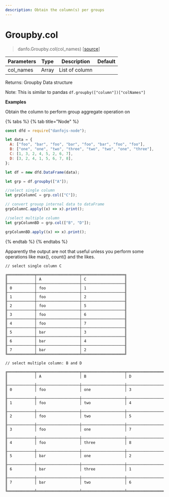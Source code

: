 ```yaml
---
description: Obtain the column(s) per groups
---
```


# Groupby.col

> danfo.Groupby.col(col_names) \[[source](https://github.com/javascriptdata/danfojs/blob/master/src/danfojs-base/aggregators/groupby.ts#L155)]

| Parameters | Type  | Description    | Default |
| ---------- | ----- | -------------- | ------- |
| col_names  | Array | List of column |         |

Returns: Groupby Data structure

Note: This is similar to pandas `df.groupby(["column"])["colNames"]`

**Examples**

Obtain the column to perform group aggregate operation on

{% tabs %}
{% tab title="Node" %}

```javascript
const dfd = require("danfojs-node");

let data = {
  A: ["foo", "bar", "foo", "bar", "foo", "bar", "foo", "foo"],
  B: ["one", "one", "two", "three", "two", "two", "one", "three"],
  C: [1, 3, 2, 4, 5, 2, 6, 7],
  D: [3, 2, 4, 1, 5, 6, 7, 8],
};

let df = new dfd.DataFrame(data);

let grp = df.groupby(["A"]);

//select single column
let grpColumnC = grp.col(["C"]);

// convert grouop internal data to dataFrame
grpColumnC.apply((x) => x).print();

//select multiple column
let grpColumnBD = grp.col(["B", "D"]);

grpColumnBD.apply((x) => x).print();
```

{% endtab %}
{% endtabs %}

Apparently the output are not that useful unless you perform some operations like max(), count() and the likes.

```
// select single column C

╔════════════╤═══════════════════╤═══════════════════╗
║            │ A                 │ C                 ║
╟────────────┼───────────────────┼───────────────────╢
║ 0          │ foo               │ 1                 ║
╟────────────┼───────────────────┼───────────────────╢
║ 1          │ foo               │ 2                 ║
╟────────────┼───────────────────┼───────────────────╢
║ 2          │ foo               │ 5                 ║
╟────────────┼───────────────────┼───────────────────╢
║ 3          │ foo               │ 6                 ║
╟────────────┼───────────────────┼───────────────────╢
║ 4          │ foo               │ 7                 ║
╟────────────┼───────────────────┼───────────────────╢
║ 5          │ bar               │ 3                 ║
╟────────────┼───────────────────┼───────────────────╢
║ 6          │ bar               │ 4                 ║
╟────────────┼───────────────────┼───────────────────╢
║ 7          │ bar               │ 2                 ║
╚════════════╧═══════════════════╧═══════════════════╝

// select multiple column: B and D

╔════════════╤═══════════════════╤═══════════════════╤═══════════════════╗
║            │ A                 │ B                 │ D                 ║
╟────────────┼───────────────────┼───────────────────┼───────────────────╢
║ 0          │ foo               │ one               │ 3                 ║
╟────────────┼───────────────────┼───────────────────┼───────────────────╢
║ 1          │ foo               │ two               │ 4                 ║
╟────────────┼───────────────────┼───────────────────┼───────────────────╢
║ 2          │ foo               │ two               │ 5                 ║
╟────────────┼───────────────────┼───────────────────┼───────────────────╢
║ 3          │ foo               │ one               │ 7                 ║
╟────────────┼───────────────────┼───────────────────┼───────────────────╢
║ 4          │ foo               │ three             │ 8                 ║
╟────────────┼───────────────────┼───────────────────┼───────────────────╢
║ 5          │ bar               │ one               │ 2                 ║
╟────────────┼───────────────────┼───────────────────┼───────────────────╢
║ 6          │ bar               │ three             │ 1                 ║
╟────────────┼───────────────────┼───────────────────┼───────────────────╢
║ 7          │ bar               │ two               │ 6                 ║
╚════════════╧═══════════════════╧═══════════════════╧═══════════════════╝

```
